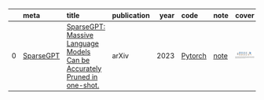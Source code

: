 |    | meta                                       | title                                                                                                            | publication   |   year | code                                               | note                                       | cover                                                               |
|---:|:-------------------------------------------|:-----------------------------------------------------------------------------------------------------------------|:--------------|-------:|:---------------------------------------------------|:-------------------------------------------|:--------------------------------------------------------------------|
|  0 | [SparseGPT](../../meta/sparsegpt.prototxt) | [SparseGPT: Massive Language Models Can be Accurately Pruned in one-shot.](https://arxiv.org/pdf/2301.00774.pdf) | arXiv         |   2023 | [Pytorch](https://github.com/IST-DASLab/sparsegpt) | [note](../../notes/sparsegpt/SparseGPT.md) | <img width='400' alt='image' src='../../notes/sparsegpt/cover.jpg'> |